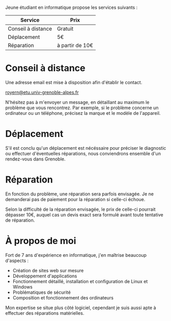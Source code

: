 Jeune étudiant en informatique propose les services suivants :

Service            | Prix
------------------ | ---------------
Conseil à distance | Gratuit
Déplacement        | 5€
Réparation         | à partir de 10€

# Conseil à distance

Une adresse email est mise à disposition afin d'établir le contact.

<royern@etu.univ-grenoble-alpes.fr>

N'hésitez pas à m'envoyer un message, en détaillant au maximum le problème que vous rencontrez.
Par exemple, si le problème concerne un ordinateur ou un téléphone, précisez la marque et le modèle de l'appareil.

# Déplacement

S'il est conclu qu'un déplacement est nécéssaire pour préciser le diagnostic ou effectuer d'éventuelles réparations, nous conviendrons ensemble d'un rendez-vous dans Grenoble.

# Réparation

En fonction du problème, une réparation sera parfois envisagée. Je ne demanderai pas de paiement pour la réparation si celle-ci échoue.

Selon la difficulté de la réparation envisagée, le prix de celle-ci pourrait dépasser 10€, auquel cas un devis exact sera formulé avant toute tentative de réparation.

# À propos de moi

Fort de 7 ans d'expérience en informatique, j'en maîtrise beaucoup d'aspects :

* Création de sites web sur mesure
* Développement d'applications
* Fonctionnement détaillé, installation et configuration de Linux et Windows
* Problématiques de sécurité
* Composition et fonctionnement des ordinateurs

Mon expertise se situe plus côté logiciel, cependant je suis aussi apte à effectuer des réparations matérielles.
